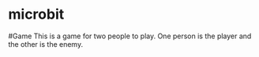 # microbit

#Game
This is a game for two people to play. One person is the player and the other is the enemy.
